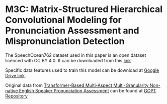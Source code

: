 # M3C: Matrix-Structured Hierarchical Convolutional Modeling for Pronunciation Assessment and Mispronunciation Detection

The SpeechOcean762 dataset used in this paper is an open dataset licenced with CC BY 4.0. It can be downloaded from this [link](https://www.openslr.org/101)

Specific data features used to train this model can be download at [Google Drive link](https://drive.google.com/drive/folders/1a5HZ6rCQVUpEN_7xnw2HgtfV8plho7Am?usp=sharing).

Original data from [Transformer-Based Multi-Aspect Multi-Granularity Non-native English Speaker Pronunciation Assessment](https://ieeexplore.ieee.org/document/9746743) can be found at [GOPT Repository](https://github.com/YuanGongND/gopt/tree/master)

